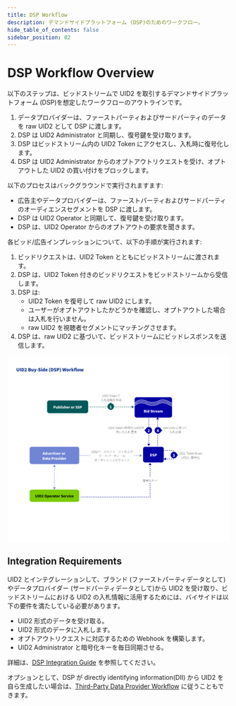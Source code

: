 ```yaml
---
title: DSP Workflow
description: デマンドサイドプラットフォーム (DSP)のためのワークフロー。
hide_table_of_contents: false
sidebar_position: 02
---
```


# DSP Workflow Overview

以下のステップは、ビッドストリームで UID2 を取引するデマンドサイドプラットフォーム (DSP)を想定したワークフローのアウトラインです。

1. データプロバイダーは、ファーストパーティおよびサードパーティのデータを raw UID2 として DSP に渡します。
2. DSP は UID2 Administrator と同期し、復号鍵を受け取ります。
3. DSP はビッドストリーム内の UID2 Token にアクセスし、入札時に復号化します。
4. DSP は UID2 Administrator からのオプトアウトリクエストを受け、オプトアウトした UID2 の買い付けをブロックします。

以下のプロセスはバックグラウンドで実行されますます:

- 広告主やデータプロバイダーは、ファーストパーティおよびサードパーティのオーディエンスセグメントを DSP に渡します。
- DSP は UID2 Operator と同期して、復号鍵を受け取ります。
- DSP は、UID2 Operator からのオプトアウトの要求を聞きます。

各ビッド/広告インプレッションについて、以下の手順が実行されます:

1. ビッドリクエストは、UID2 Token とともにビッドストリームに渡されます。
2. DSP は、UID2 Token 付きのビッドリクエストをビッドストリームから受信します。
3. DSP は:
   - UID2 Token を復号して raw UID2 にします。
   - ユーザーがオプトアウトしたかどうかを確認し、オプトアウトした場合は入札を行いません。
   - raw UID2 を視聴者セグメントにマッチングさせます。
4. DSP は、raw UID2 に基づいて、ビッドストリームにビッドレスポンスを送信します。 

![Buy-Side Workflow](images/UID2BuySIdeDSPWorkflow.jpg)

## Integration Requirements

UID2 とインテグレーションして、ブランド (ファーストパーティデータとして)やデータプロバイダー (サードパーティデータとして)から UID2 を受け取り、ビッドストリームにおける UID2 の入札情報に活用するためには、バイサイドは以下の要件を満たしている必要があります。

- UID2 形式のデータを受け取る。
- UID2 形式のデータに入札します。
- オプトアウトリクエストに対応するための Webhook を構築します。
- UID2 Administrator と暗号化キーを毎日同期させる。

詳細は、[DSP Integration Guide](../guides/dsp-guide.md) を参照してください。

オプションとして、DSP が directly identifying information(DII) から UID2 を自ら生成したい場合は、[Third-Party Data Provider Workflow](workflow-overview-3p-data-provider.md) に従うこともできます。

